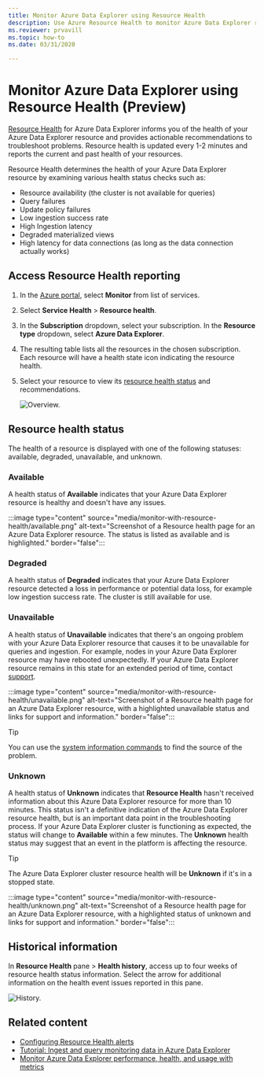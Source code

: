 ```yaml
---
title: Monitor Azure Data Explorer using Resource Health
description: Use Azure Resource Health to monitor Azure Data Explorer resources.
ms.reviewer: prvavill
ms.topic: how-to
ms.date: 03/31/2020

---
```

# Monitor Azure Data Explorer using Resource Health (Preview)

[Resource Health](/azure/service-health/resource-health-overview) for Azure Data Explorer informs you of the health of your Azure Data Explorer resource and provides actionable recommendations to troubleshoot problems. Resource health is updated every 1-2 minutes and reports the current and past health of your resources. 

Resource Health determines the health of your Azure Data Explorer resource by examining various health status checks such as:
* Resource availability (the cluster is not available for queries)
* Query failures
* Update policy failures
* Low ingestion success rate 
* High Ingestion latency
* Degraded materialized views  
* High latency for data connections (as long as the data connection actually works)


## Access Resource Health reporting

1. In the [Azure portal](https://portal.azure.com/), select **Monitor** from list of services.
1. Select **Service Health** > **Resource health**.
1. In the **Subscription** dropdown, select your subscription. In the **Resource type** dropdown, select **Azure Data Explorer**.
1. The resulting table lists all the resources in the chosen subscription. Each resource will have a health state icon indicating the resource health.
1. Select your resource to view its [resource health status](#resource-health-status) and recommendations.

    ![Overview.](media/monitor-with-resource-health/resource-health-overview.png)

## Resource health status

The health of a resource is displayed with one of the following statuses: available, degraded, unavailable, and unknown.

### Available

A health status of **Available** indicates that your Azure Data Explorer resource is healthy and doesn't have any issues.

:::image type="content" source="media/monitor-with-resource-health/available.png" alt-text="Screenshot of a Resource health page for an Azure Data Explorer resource. The status is listed as available and is highlighted." border="false":::

### Degraded

A health status of **Degraded** indicates that your Azure Data Explorer resource detected a loss in performance or potential data loss, for example low ingestion success rate. The cluster is still available for use.

### Unavailable

A health status of **Unavailable** indicates that there's an ongoing problem with your Azure Data Explorer resource that causes it to be unavailable for queries and ingestion. For example, nodes in your Azure Data Explorer resource may have rebooted unexpectedly. If your Azure Data Explorer resource remains in this state for an extended period of time, contact [support]().

:::image type="content" source="media/monitor-with-resource-health/unavailable.png" alt-text="Screenshot of a Resource health page for an Azure Data Explorer resource, with a highlighted unavailable status and links for support and information." border="false":::

> [!TIP]
> You can use the [system information commands](/kusto/management/system-info) to find the source of the problem.

### Unknown

A health status of **Unknown** indicates that **Resource Health** hasn't received information about this Azure Data Explorer resource for more than 10 minutes. This status isn't a definitive indication of the Azure Data Explorer resource health, but is an important data point in the troubleshooting process. If your Azure Data Explorer cluster is functioning as expected, the status will change to **Available** within a few minutes. The **Unknown** health status may suggest that an event in the platform is affecting the resource. 

> [!TIP]
> The Azure Data Explorer cluster resource health will be **Unknown** if it's in a stopped state.

:::image type="content" source="media/monitor-with-resource-health/unknown.png" alt-text="Screenshot of a Resource health page for an Azure Data Explorer resource, with a highlighted status of unknown and links for support and information." border="false":::

## Historical information

In **Resource Health** pane > **Health history**, access up to four weeks of resource health status information. Select the arrow for additional information on the health event issues reported in this pane. 

![History.](media/monitor-with-resource-health/healthhistory.png)

## Related content

* [Configuring Resource Health alerts](/azure/service-health/resource-health-alert-arm-template-guide)
* [Tutorial: Ingest and query monitoring data in Azure Data Explorer](ingest-data-no-code.md)
* [Monitor Azure Data Explorer performance, health, and usage with metrics](using-metrics.md)
